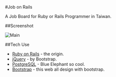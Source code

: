 #Job on Rails

A Job Board for Ruby or Rails Programmer in Taiwan.

##Screenshot

![Main](http://i.imgur.com/FvLkMJF.jpg)

##Tech Use

- [Ruby on Rails](http://rubyonrails.org/) - the origin.
- [jQuery](https://jquery.com/) - by Bootstrap.
- [PostgreSQL](http://www.postgresql.org/) - Blue Elephant so cool.
- [Bootstrap](http://getbootstrap.com/) - this web all design with bootstrap.

